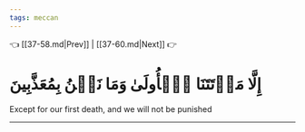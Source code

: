 ```yaml
---
tags: meccan
---
```


👈 [[37-58.md|Prev]] | [[37-60.md|Next]] 👉

# إِلَّا مَوۡتَتَنَا ٱلۡأُولَىٰ وَمَا نَحۡنُ بِمُعَذَّبِينَ

Except for our first death, and we will not be punished

---

